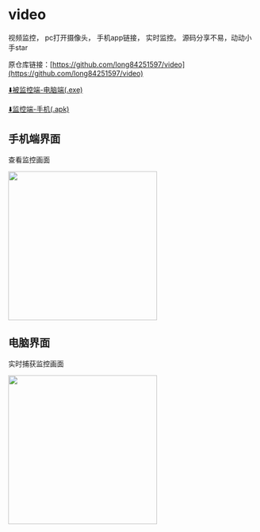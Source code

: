 # video
视频监控，   pc打开摄像头， 手机app链接， 实时监控。 源码分享不易，动动小手star

原仓库链接：[https://github.com/long84251597/video](https://github.com/long84251597/video)

[⬇️被监控端-电脑端(.exe)](https://github.com/yaunsine/video/releases/download/v1.0.1/pc-supervised.exe)

[⬇️监控端-手机(.apk)](https://github.com/yaunsine/video/releases/download/v1.0.1/app-monitor.apk)


## 手机端界面

查看监控画面

<img alt="" src="https://github.com/yaunsine/video/blob/master/imgs/app.jpg?raw=true" width="300px"/>

## 电脑界面

实时捕获监控画面

<img alt="" src="https://github.com/yaunsine/video/blob/master/imgs/pc.png?raw=true" width="300px"/>
